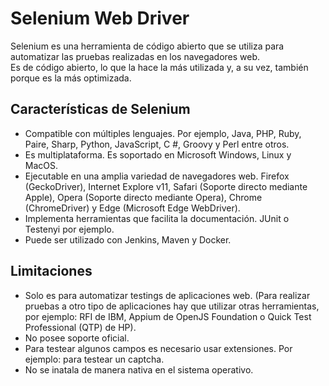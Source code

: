 # Selenium Web Driver

Selenium es una herramienta de código abierto que se utiliza para automatizar las pruebas realizadas en los navegadores web.  
Es de código abierto, lo que la hace la más utilizada y, a su vez, también porque es la más optimizada.  

## Características de Selenium

- Compatible con múltiples lenguajes. Por ejemplo, Java, PHP, Ruby, Paire, Sharp, Python, JavaScript, C #, Groovy y Perl entre otros.  
- Es multiplataforma. Es soportado en Microsoft Windows, Linux y MacOS.
- Ejecutable en una amplia variedad de navegadores web. Firefox (GeckoDriver), Internet Explore v11, Safari (Soporte directo mediante Apple), Opera (Soporte directo mediante Opera), Chrome (ChromeDriver) y Edge (Microsoft Edge WebDriver).  
- Implementa herramientas que facilita la documentación. JUnit o Testenyi por ejemplo.  
- Puede ser utilizado con Jenkins, Maven y Docker.  

## Limitaciones

- Solo es para automatizar testings de aplicaciones web. (Para realizar pruebas a otro tipo de aplicaciones hay que utilizar otras herramientas, por ejemplo: RFI de IBM, Appium de OpenJS Foundation o Quick Test Professional (QTP) de HP).  
- No posee soporte oficial.  
- Para testear algunos campos es necesario usar extensiones. Por ejemplo: para testear un captcha.  
- No se inatala de manera nativa en el sistema operativo.

# 